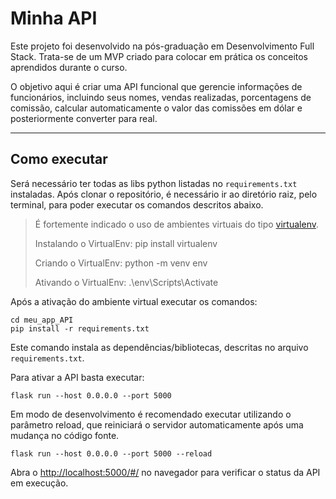 # Minha API

Este projeto foi desenvolvido na pós-graduação em Desenvolvimento Full Stack. Trata-se de um MVP criado para colocar em prática os conceitos aprendidos durante o curso.

O objetivo aqui é criar uma API funcional que gerencie informações de funcionários, incluindo seus nomes, vendas realizadas, porcentagens de comissão, calcular automaticamente o valor das comissões em dólar e posteriormente converter para real.

---
## Como executar 


Será necessário ter todas as libs python listadas no `requirements.txt` instaladas.
Após clonar o repositório, é necessário ir ao diretório raiz, pelo terminal, para poder executar os comandos descritos abaixo.

> É fortemente indicado o uso de ambientes virtuais do tipo [virtualenv](https://virtualenv.pypa.io/en/latest/installation.html).
> 
> Instalando o VirtualEnv: pip install virtualenv
> 
> Criando o VirtualEnv: python -m venv env
> 
> Ativando o VirtualEnv: .\env\Scripts\Activate



Após a ativação do ambiente virtual executar os comandos:

```
cd meu_app_API
pip install -r requirements.txt
```

Este comando instala as dependências/bibliotecas, descritas no arquivo `requirements.txt`.

Para ativar a API basta executar:

```
flask run --host 0.0.0.0 --port 5000
```

Em modo de desenvolvimento é recomendado executar utilizando o parâmetro reload, que reiniciará o servidor
automaticamente após uma mudança no código fonte. 

```
flask run --host 0.0.0.0 --port 5000 --reload
```

Abra o [http://localhost:5000/#/](http://localhost:5000/#/) no navegador para verificar o status da API em execução.
